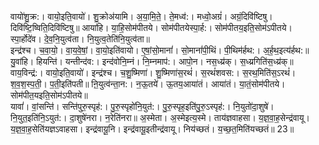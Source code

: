

  
वायो॑शु॒क्र:। वायो॒इति॒वायो॑। शु॒क्रोअ॑यामि। अ॒या॒मि॒ते॒। ते॒मध्व॑:। मध्वो॒अग्रं॑। अग्रं॒दिवि॑ष्टिषु। दिवि॑ष्टि॒ष्विति॒दिवि॑ष्टिषु॥ आया॑हि। या॒हि॒सोम॑पीतये। सोम॑पीतयेस्पा॒र्ह:। सोम॑पीतय॒इति॒सोम॑ऽपीतये। स्पा॒र्होदे॑व। दे॒व॒नि॒युत्व॑ता। नि॒युत्व॒तेति॑नि॒युत्व॑ता॥  
इन्द्र॑श्च। च॒वा॒यो॒। वा॒य॒वे॒षां॒। वा॒यो॒इति॑वायो। ए॒षां॒सो॒मानां॑। सो॒मानां॑पी॒थिं। पी॒थिम॑र्हथ:। अ॒र्ह॒थ॒इत्य॑र्हथ:॥ यु॒वांहि। हियन्ति॑। यन्तीन्द॑व:। इन्द॑वोनि॒म्नं। नि॒म्नमाप॑:। आपो॒न। नस॒ध्य्र॑क्। स॒ध्य्रगिति॑स॒ध्य्र॑क्॥  
वाय॒विन्द्र॑:। वायो॒इति॒वायो॑। इन्द्र॑श्च। च॒शु॒ष्मिणा॑। शु॒ष्मिणा॑स॒रथं॑। स॒रथं॑शवस:। स॒रथ॒मिति॑स॒ऽरथं॑। श॒व॒श॒स्प॒ती॒। प॒ती॒इति॑पती॥ ऩि॒युत्व॑न्ता॒न:। न॒ऊ॒तये॑। ऊ॒तय॒आया॑तं। आया॑तं। या॒तं॒सोम॑पीतये। सोम॑पीत॒यइति॒सोम॑ऽपीतये॥  
यावां॑। वां॒सन्ति॑। सन्ति॑पुरु॒स्पृह॑:। पु॒रु॒स्पृहो॑नि॒युत॑:। पु॒रु॒स्पृह॒इति॑पु॒रु॒ऽस्पृह॑:। नि॒युतो॑दा॒शुषे॑। नि॒युत॒इति॑नि॒ऽयुत॑:। दा॒शुषे॑नरा। न॒रेति॑नरा॥ अ॒स्मेता। अ॒स्मेइत्य॒स्मे। ताय॑ज्ञवाहसा। य॒ज्ञ॒वा॒ह॒सेन्द्र॑वायू। य॒ज्ञ॒वा॒ह॒सेति॑यज्ञऽवाहसा। इन्द्र॑वायू॒नि। इन्द्र॑वायू॒इतीन्द्र॑वायू। निय॑च्छतं। य॒च्छ॒त॒मिति॑यच्छतं॥ 23॥  
